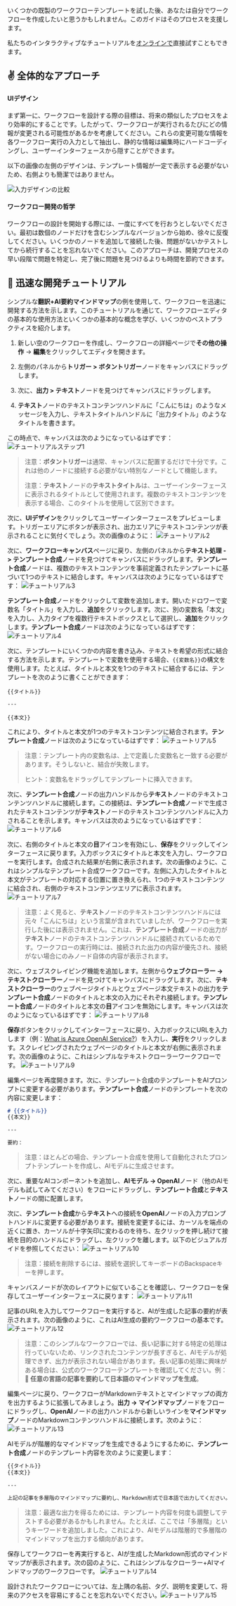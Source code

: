 いくつかの既製のワークフローテンプレートを試した後、あなたは自分でワークフローを作成したいと思うかもしれません。このガイドはそのプロセスを支援します。

私たちのインタラクティブなチュートリアルを[オンラインで](https://vectorvein.com/workspace/workflow/tutorial)直接試すこともできます。

## ✌️ 全体的なアプローチ

#### UIデザイン

まず第一に、ワークフローを設計する際の目標は、将来の類似したプロセスをより効率的にすることです。したがって、ワークフローが実行されるたびにどの情報が変更される可能性があるかを考慮してください。これらの変更可能な情報を各ワークフロー実行の入力として抽出し、静的な情報は編集時にハードコーディングし、ユーザーインターフェースから隠すことができます。

以下の画像の左側のデザインは、テンプレート情報が一定で表示する必要がないため、右側よりも簡潔ではありません。

![入力デザインの比較](./resources/images/input-compare-zh-CN.jpg)

#### ワークフロー開発の哲学

ワークフローの設計を開始する際には、一度にすべてを行おうとしないでください。最初は数個のノードだけを含むシンプルなバージョンから始め、徐々に反復してください。いくつかのノードを追加して接続した後、問題がないかテストしてから続行することを忘れないでください。このアプローチは、開発プロセスの早い段階で問題を特定し、完了後に問題を見つけるよりも時間を節約できます。

## 🏫 迅速な開発チュートリアル

シンプルな**翻訳+AI要約マインドマップ**の例を使用して、ワークフローを迅速に開発する方法を示します。このチュートリアルを通じて、ワークフローエディタの基本的な使用方法といくつかの基本的な概念を学び、いくつかのベストプラクティスを紹介します。

1. 新しい空のワークフローを作成し、ワークフローの詳細ページで**その他の操作** -> **編集**をクリックしてエディタを開きます。

2. 左側のパネルから**トリガー > ボタントリガー**ノードをキャンバスにドラッグします。

3. 次に、**出力 > テキスト**ノードを見つけてキャンバスにドラッグします。

4. **テキスト**ノードのテキストコンテンツハンドルに「こんにちは」のようなメッセージを入力し、テキストタイトルハンドルに「出力タイトル」のようなタイトルを書きます。

この時点で、キャンバスは次のようになっているはずです：
![チュートリアルステップ1](./resources/images/tutorial1_zh-CN.jpg)

> 注意：**ボタントリガー**は通常、キャンバスに配置するだけで十分です。これは他のノードに接続する必要がない特別なノードとして機能します。
>
> 注意：**テキスト**ノードの**テキストタイトル**は、ユーザーインターフェースに表示されるタイトルとして使用されます。複数のテキストコンテンツを表示する場合、このタイトルを使用して区別できます。

次に、**UIデザイン**をクリックしてユーザーインターフェースをプレビューします。トリガーエリアにボタンが表示され、出力エリアにテキストコンテンツが表示されることに気付くでしょう。次の画像のように：
![チュートリアル2](./resources/images/tutorial2-zh.jpg)

次に、**ワークフローキャンバス**ページに戻り、左側のパネルから**テキスト処理 -> テンプレート合成**ノードを見つけてキャンバスにドラッグします。**テンプレート合成**ノードは、複数のテキストコンテンツを事前定義されたテンプレートに基づいて1つのテキストに結合します。キャンバスは次のようになっているはずです：
![チュートリアル3](./resources/images/tutorial3-zh.jpg)

**テンプレート合成**ノードをクリックして変数を追加します。開いたドロワーで変数名「タイトル」を入力し、**追加**をクリックします。次に、別の変数名「本文」を入力し、入力タイプを複数行テキストボックスとして選択し、**追加**をクリックします。**テンプレート合成**ノードは次のようになっているはずです：
![チュートリアル4](./resources/images/tutorial4-zh.jpg)

次に、テンプレートにいくつかの内容を書き込み、テキストを希望の形式に結合する方法を示します。テンプレートで変数を使用する場合、`{{変数名}}`の構文を使用します。たとえば、タイトルと本文を1つのテキストに結合するには、テンプレートを次のように書くことができます：

```
{{タイトル}}

---

{{本文}}
```

これにより、タイトルと本文が1つのテキストコンテンツに結合されます。**テンプレート合成**ノードは次のようになっているはずです：
![チュートリアル5](./resources/images/tutorial5-zh.jpg)

> 注意：テンプレート内の変数名は、上で定義した変数名と一致する必要があります。そうしないと、結合が失敗します。
>
> ヒント：変数名をドラッグしてテンプレートに挿入できます。

次に、**テンプレート合成**ノードの出力ハンドルから**テキスト**ノードのテキストコンテンツハンドルに接続します。この接続は、**テンプレート合成**ノードで生成されたテキストコンテンツが**テキスト**ノードのテキストコンテンツハンドルに入力されることを示します。キャンバスは次のようになっているはずです：
![チュートリアル6](./resources/images/tutorial6-zh.jpg)

次に、右側のタイトルと本文の**目**アイコンを有効にし、**保存**をクリックしてインターフェースに戻ります。入力ボックスにタイトルと本文を入力し、ワークフローを実行します。合成された結果が右側に表示されます。次の画像のように、これはシンプルなテンプレート合成ワークフローです。左側に入力したタイトルと本文がテンプレートの対応する位置に置き換えられ、1つのテキストコンテンツに結合され、右側のテキストコンテンツエリアに表示されます。
![チュートリアル7](./resources/images/tutorial7-zh.jpg)

> 注意：よく見ると、**テキスト**ノードのテキストコンテンツハンドルには元々「こんにちは」という言葉が含まれていましたが、ワークフローを実行した後には表示されません。これは、**テンプレート合成**ノードの出力が**テキスト**ノードのテキストコンテンツハンドルに接続されているためです。ワークフローの実行時には、接続された出力の内容が優先され、接続がない場合にのみノード自体の内容が表示されます。

次に、ウェブスクレイピング機能を追加します。左側から**ウェブクローラー -> テキストクローラー**ノードを見つけてキャンバスにドラッグします。次に、**テキストクローラー**のウェブページタイトルとウェブページ本文テキストの出力を**テンプレート合成**ノードのタイトルと本文の入力にそれぞれ接続します。**テンプレート合成**ノードのタイトルと本文の**目**アイコンを無効にします。キャンバスは次のようになっているはずです：
![チュートリアル8](./resources/images/tutorial8-zh.jpg)

**保存**ボタンをクリックしてインターフェースに戻り、入力ボックスにURLを入力します（例：[What is Azure OpenAI Service?](https://learn.microsoft.com/en-us/azure/ai-services/openai/overview)）を入力し、**実行**をクリックします。スクレイピングされたウェブページのタイトルと本文が右側に表示されます。次の画像のように、これはシンプルなテキストクローラーワークフローです。
![チュートリアル9](./resources/images/tutorial9-zh.jpg)

編集ページを再度開きます。次に、テンプレート合成のテンプレートをAIプロンプトに変更する必要があります。**テンプレート合成**ノードのテンプレートを次の内容に変更します：

```markdown
# {{タイトル}}
{{本文}}

---

要約：
```

> 注意：ほとんどの場合、テンプレート合成を使用して自動化されたプロンプトテンプレートを作成し、AIモデルに生成させます。

次に、重要なAIコンポーネントを追加し、**AIモデル -> OpenAI**ノード（他のAIモデルも試してみてください）をフローにドラッグし、**テンプレート合成**と**テキスト**ノードの間に配置します。

次に、**テンプレート合成**から**テキスト**への接続を**OpenAI**ノードの入力プロンプトハンドルに変更する必要があります。接続を変更するには、カーソルを端点の近くに置き、カーソルが十字矢印に変わるのを待ち、左クリックを押し続けて接続を目的のハンドルにドラッグし、左クリックを離します。以下のビジュアルガイドを参照してください：
![チュートリアル10](./resources/images/tutorial10-zh.gif)

> 注意：接続を削除するには、接続を選択してキーボードのBackspaceキーを押します。

キャンバスノードが次のレイアウトに似ていることを確認し、ワークフローを保存してユーザーインターフェースに戻ります：
![チュートリアル11](./resources/images/tutorial11-zh.jpg)

記事のURLを入力してワークフローを実行すると、AIが生成した記事の要約が表示されます。次の画像のように、これはAI生成の要約ワークフローの基本です。
![チュートリアル12](./resources/images/tutorial12-zh.jpg)

> 注意：このシンプルなワークフローでは、長い記事に対する特定の処理は行っていないため、リンクされたコンテンツが長すぎると、AIモデルが処理できず、出力が表示されない場合があります。長い記事の処理に興味がある場合は、公式のワークフローテンプレートを確認してください。例：**🔀 任意の言語の記事を要約して日本語のマインドマップを生成**。

編集ページに戻り、ワークフローがMarkdownテキストとマインドマップの両方を出力するように拡張してみましょう。**出力 -> マインドマップ**ノードをフローにドラッグし、**OpenAI**ノードの出力ハンドルから新しいラインを**マインドマップ**ノードのMarkdownコンテンツハンドルに接続します。次のように：
![チュートリアル13](./resources/images/tutorial13-zh.jpg)

AIモデルが階層的なマインドマップを生成できるようにするために、**テンプレート合成**ノードのテンプレート内容を次のように変更します：
```markdown
{{タイトル}}
{{本文}}

---

上記の記事を多層階のマインドマップに要約し、Markdown形式で日本語で出力してください。
```

> 注意：最適な出力を得るためには、テンプレート内容を何度も調整してテストする必要があるかもしれません。たとえば、ここでは「多層階」というキーワードを追加しました。これにより、AIモデルは階層的で多層階のマインドマップを出力する傾向があります。

保存してワークフローを再実行すると、AIが生成したMarkdown形式のマインドマップが表示されます。次の図のように、これはシンプルなクローラー+AIマインドマップのワークフローです。
![チュートリアル14](./resources/images/tutorial14-zh.jpg)

設計されたワークフローについては、左上隅の名前、タグ、説明を変更して、将来のアクセスを容易にすることを忘れないでください。![チュートリアル15](./resources/images/tutorial15-zh.jpg)
